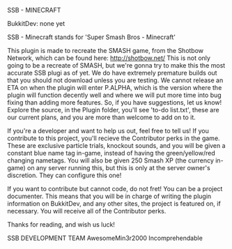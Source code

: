 SSB - MINECRAFT

BukkitDev: none yet

SSB - Minecraft stands for 'Super Smash Bros - Minecraft'

This plugin is made to recreate the SMASH game, from the Shotbow Network, which can be found here: http://shotbow.net/
This is not only going to be a recreate of SMASH, but we're gonna try to make this the most accurate SSB plugi as of
yet. We do have extremely premature builds out that you should not download unless you are testing. We cannot release an
ETA on when the plugin will enter P.ALPHA, which is the version where the plugin will function decently well and where we
will put more time into bug fixing than adding more features. So, if you have suggestions, let us know! Explore the
source, in the Plugin folder, you'll see 'to-do list.txt', these are our current plans, and you are more than welcome to
add on to it.

If you're a developer and want to help us out, feel free to tell us! If you contribute to this project, you'll recieve the
Contributor perks in the game. These are exclusive particle trials, knockout sounds, and you will be given a constant
blue name tag in-game, instead of having the green/yellow/red changing nametags. You will also be given 250 Smash XP
(the currency in-game) on any server running this, but this is only at the server owner's discretion. They can configure
this one!

If you want to contribute but cannot code, do not fret! You can be a project documenter. This means that you will be
in charge of writing the plugin information on BukkitDev, and any other sites, the project is featured on, if necessary.
You will receive all of the Contributor perks.

Thanks for reading, and wish us luck!


SSB DEVELOPMENT TEAM
AwesomeMin3r2000
Incomprehendable
